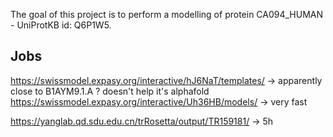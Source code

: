The goal of this project is to perform a modelling of protein CA094_HUMAN - UniProtKB id: Q6P1W5.

## Jobs

https://swissmodel.expasy.org/interactive/hJ6NaT/templates/
-> apparently close to B1AYM9.1.A ? doesn't help it's alphafold
https://swissmodel.expasy.org/interactive/Uh36HB/models/
-> very fast

https://yanglab.qd.sdu.edu.cn/trRosetta/output/TR159181/
-> 5h